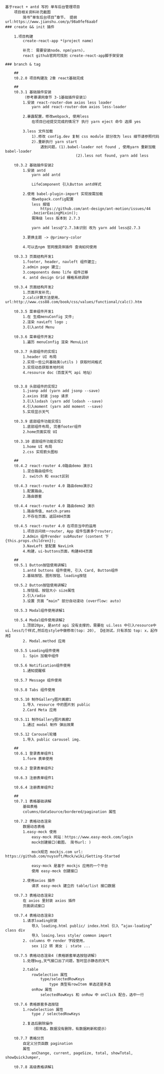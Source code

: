 ####
	基于react + antd 写的 单车后台管理项目
		项目相关资料补充截图
			简书“单车后台项目”章节， 提纲url:https://www.jianshu.com/p/98a0fef6aabf
	### create && init 插件

		1.项目构建
			create-react-app *(project name)

			补充： 需要安装node、npm(yarn)，
			react github官网可找到 create-react-app脚手架安装

	### branch & tag

		##
		t0.2.0 项目构建及 2章 react基础完成

		##
		t0.3.1 基础插件安装
			（参考慕课网章节 3-1基础插件安装1）
			1.安装 react-router-dom axios less loader
				yarn add react-router-dom axios less-loader

			2.暴露配置，修改webpack, 使用less
				在项目已经提交完成的情况下 执行 yarn eject 命令 选择 yes

			3.less 文件加载
				1).修改 config.dev 复制 css module 部分改为 less 细节请参照代码
				2).重新执行 yarn start 
					遇到问题，(1).babel-loader not found , 使用yarn 重新加载 babel-loader
									(2).less not found, yarn add less

		t0.3.2 基础插件安装2
			1.安装 antd 
				yarn add antd

				LifeComponent 引入Button antd样式

			2.使用 babel-plugin-import 实现按需加载
				改webpack.config配置
				less 报错
					https://github.com/ant-design/ant-motion/issues/44
				.bezierEasingMixin();
				需降级 less 版本到 2.7.3

				yarn add less@^2.7.3未识别 改为 yarn add less@2.7.3
			
			3.更换主题 -> @primary-color

			4.可以去npm 官网搜具体插件 查询如何使用

		t0.3.3 页面结构开发1
			1.footer, header, navleft 组件建立;
			2.admin page 建立;
			3.components demo life 组件迁移
			4. antd design Grid 栅格系统调研

		t0.3.4 页面结构开发2	
			1.页面开发补充;
			2.calc计算方法使用， url:http://www.css88.com/book/css/values/functional/calc().htm

		t0.3.5 菜单组件开发1
			1.在 生成menuConfig 文件;
			2.渲染 navLeft logo ;
			3.引入antd Menu

		t0.3.6 菜单组件开发2
			1.遍历 menuConfig 渲染 MenuList

		t0.3.7 头部组件的实现1
			1.header UI 布局
			2.实现一些公共基础类(utils ) 获取时间格式
			3.实现动态获取本地时间
			4.resource doc（百度天气 api 地址）


		t0.3.8 头部组件的实现2
			1.jsonp add (yarn add jsonp --save)
			2.axios 封装 jsop 请求
			3.引入lodash (yarn add lodash --save)
			4.引入moment (yarn add moment --save)
			5.实现显示天气

		t0.3.9 底部组件功能实现1
			1.底部组件布局, 完善footer组件
			2.home页面实现 UI

		t0.3.10 底部组件功能实现2
			1.home UI 布局
			2.css 实现箭头图标

		##
		t0.4.2 react-router 4.0路由demo 演示1
			1.混合路由组件化
			2. switch 和 exact区别

		t0.4.3 react-router 4.0 路由demo演示2
			1.配置路由, 
			2.路由嵌套

		t0.4.4 react-router 4.0 路由demo2 演示
			1.路由传值, match.prams
			2.不存在页面，返回404页面

		t0.4.5 react-router 4.0 在项目当中的运用
			1.项目访问统一router, App 组件包裹多个router;
			2.Admin 组件render subRouter (content 下 {this.props.children});
			3.NavLeft 里配置 NavLink
			4.构建，ui-buttons页面，构建404页面

		##
		t0.5.1 Button按钮使用讲解1
			1.antd buttons 组件使用, 引入 Card, Button组件
			2.基础按钮、图形按钮、loading按钮

		t0.5.2 Button按钮使用讲解2
			1.按钮组、按钮大小 size属性
			2.引入radio
			3.设置 页面 ”main“ 部分自动滚动 (overflow: auto)

		t0.5.3 Modal组件使用讲解1

		t0.5.4 Modal组件使用讲解2
			1.顶部20px, 是antd api 没有支撑的，需要在 ui.less 中引入resource中 ui.less几个样式,然后在style中做修改(top: 20), 【经测试，只有添加 top: x，起作用】
			2. Modal.method 应用

		t0.5.5 Loading组件使用
			1. Spin 加载中组件

		t0.5.6 Notification组件使用
			1.通知提醒框

		t0.5.7 Message 组件使用

		t0.5.8 Tabs 组件使用

		t0.5.10 制作Gallery图片画廊1
			1.导入 resource 中的图片到 public
			2.Card Meta 应用

		t0.5.11 制作Gallery图片画廊2
			1.通过 modal 制作 弹出效果

		t0.5.12 Carousel轮播
			1.导入 public carousel img.

		##
		t0.6.1 登录表单组件1
			1.form 表单使用

		t0.6.2 登录表单组件2

		t0.6.3 注册表单组件1

		t0.6.4 注册表单组件2

		##
		t0.7.1 表格基础讲解
			基础表格
			columns/dataSource/bordered/pagination 属性

		t0.7.2 表格动态渲染
			数据动态表格
			1.easy-mock 使用
				easy-mock 网站：https://www.easy-mock.com/login
				mock创建接口(截图， 简书url: )

				mock规范 mockjs.com url: https://github.com/nuysoft/Mock/wiki/Getting-Started
				
				easy-mock 是基于 mockjs 应用的一个平台
				使用 easy-mock 创建接口

			2.使用axios 插件
				请求 easy-mock 建立的 table/list 接口数据

		t0.7.3 表格动态渲染2
			在 axios 里封装 axios 插件
			页面调试接口

		t0.7.4 表格动态渲染3
			1.请求loading封装
				导入 loading.html public/ index.html 引入 “ajax-loading” class div
				导入 loaing.less style/ common import 
			2. columns 中 render 字段使用，
				sex 1|2 转 男女 ； state ...

		t0.7.5 表格动态渲染4 (表格嵌套单选按钮讲解)
			1.处理bug,天气接口出了问题，暂时显示静态的天气

			2.table 
				rowSelection 属性
					type/selectedRowKeys
						type 类型有rowItem 单选还是多选
				onRow 属性
					selectedRowKeys 和 onRow 中 onClick 配合，选中一行

		t0.7.6 表格嵌套多选按钮
			1.rowSelection 属性
				type / selectedRowKeys

			2.复选后删除操作
				（假筛选，数据没有删除，有数据刷新和提示）

		t0.7.7 表格分页
			自定义分页函数 pagination
			属性
				onChange, current, pageSize, total, showTotal, showQuickJumper,

		t0.7.8 高级表格讲解1	